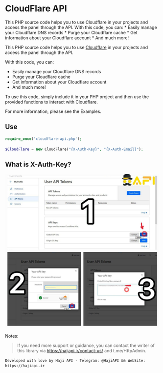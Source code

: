 # CloudFlare API

This PHP source code helps you to use Cloudflare in your projects and access the panel through the API. With this code, you can: * Easily manage your Cloudflare DNS records * Purge your Cloudflare cache * Get information about your Cloudflare account * And much more!


This PHP source code helps you to use [Cloudflare](https://cloudflare.com) in your projects and access the panel through the API.

With this code, you can:

* Easily manage your Cloudflare DNS records
* Purge your Cloudflare cache
* Get information about your Cloudflare account
* And much more!

To use this code, simply include it in your PHP project and then use the provided functions to interact with Cloudflare.

For more information, please see the Examples.

## Use

```php
require_once('cloudflare-api.php');

$CloudFlare = new CloudFlare("{X-Auth-Key}", "{X-Auth-Email}");
```

## What is X-Auth-Key?
![Screenshot of a comment on a GitHub issue showing an image, added in the Markdown, of an Octocat smiling and raising a tentacle.](assets/images/cloudflare.jpg)


Notes:

> If you need more support or guidance, you can contact the writer of this library via https://hajiapi.ir/contact-us/ and t.me/HttpAdmin.


`Developed with love by Haji API - Telegram: @HajiAPI && WebSite: https://hajiapi.ir`
